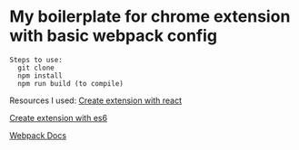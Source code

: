 # My boilerplate for chrome extension with basic webpack config

```
Steps to use:
  git clone
  npm install
  npm run build (to compile)
```

Resources I used:
[Create extension with react](https://medium.com/swlh/build-a-chrome-extension-using-reactjs-c898f42b07ca)

[Create extension with es6](https://www.coreycleary.me/setting-up-chrome-extensions-for-use-with-es6)

[Webpack Docs](https://webpack.js.org/guides/getting-started/)
